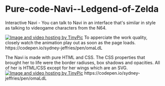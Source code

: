 # Pure-code-Navi--Ledgend-of-Zelda
Interactive Navi - You can talk to Navi in an interface that's similar in style as talking to videogame characters from the  N64.
<p>
 <a href="http://tinypic.com?ref=4jlsuu" target="_blank"><img src="http://i68.tinypic.com/4jlsuu.jpg" border="0" style="text-align: center;" alt="Image and video hosting by TinyPic"></a>
 To apperciate the work quality, closely watch the animation play out as soon as the page loads. https://codepen.io/sydney-jeffries/pen/omaLdL
 <p> The Navi is made with pure HTML and CSS. The CSS properties that brought her to life were the border radiuses, box shadows and opacities. All of her is HTML/CSS except for her wings which are an SVG.
<a href="http://tinypic.com?ref=4ibel4" target="_blank"><img src="http://i63.tinypic.com/4ibel4.png" border="0" alt="Image and video hosting by TinyPic"></a>
https://codepen.io/sydney-jeffries/pen/omaLdL

